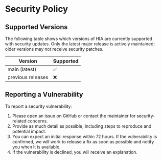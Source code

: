 # Security Policy

## Supported Versions


The following table shows which versions of HIA are currently supported with security updates. Only the latest major release is actively maintained; older versions may not receive security patches.

| Version    | Supported          |
|------------|-------------------|
| main (latest) | :white_check_mark: |
| previous releases | :x:                |


## Reporting a Vulnerability

To report a security vulnerability:

1. Please open an issue on GitHub or contact the maintainer for security-related concerns.
2. Provide as much detail as possible, including steps to reproduce and potential impact.
3. You can expect an initial response within 72 hours. If the vulnerability is confirmed, we will work to release a fix as soon as possible and notify you when it is available.
4. If the vulnerability is declined, you will receive an explanation.
